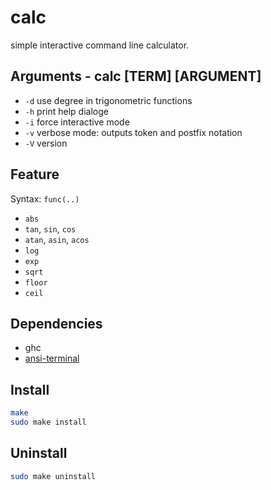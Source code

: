# calc
simple interactive command line calculator.

## Arguments - calc [TERM] [ARGUMENT]
* `-d` use degree in trigonometric functions
* `-h` print help dialoge
* `-i` force interactive mode
* `-v` verbose mode: outputs token and postfix notation
* `-V` version

## Feature
Syntax: `func(..)`
* `abs`
* `tan`, `sin`, `cos`
* `atan`, `asin`, `acos`
* `log`
* `exp`
* `sqrt`
* `floor`
* `ceil`

## Dependencies
* ghc
* [ansi-terminal](https://github.com/feuerbach/ansi-terminal)

## Install
```bash
make
sudo make install
```

## Uninstall
```bash
sudo make uninstall
```
